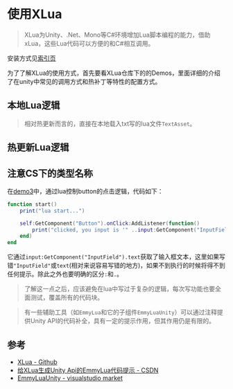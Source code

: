 # 使用XLua

> XLua为Unity、.Net、Mono等C#环境增加Lua脚本编程的能力，借助xLua，这些Lua代码可以方便的和C#相互调用。

安装方式见[索引页](./#使用lua做热更新的准备工作)

为了了解XLua的使用方式，首先要看XLua仓库下的的Demos，里面详细的介绍了在unity中常见的调用方式和热补丁等特性的配置方式。

## 本地Lua逻辑

> 相对热更新而言的，直接在本地载入txt写的lua文件`TextAsset`。


## 热更新Lua逻辑


## 注意CS下的类型名称

在[demo3](https://github.com/Tencent/xLua/tree/master/Assets/XLua/Examples/03_UIEvent)中，通过lua控制button的点击逻辑，代码如下：
```lua
function start()
	print("lua start...")

	self:GetComponent("Button").onClick:AddListener(function()
		print("clicked, you input is '" ..input:GetComponent("InputField").text .."'")
	end)
end
```

它通过`input:GetComponent("InputField").text`获取了输入框文本，这里如果写错`"InputField"`或`text`(相对来说容易写错的地方)，如果不到执行的时候将得不到任何提示。除此之外也要明确的区分`:`和`.`。

> 了解这一点之后，应该避免在lua中写过于复杂的逻辑，每次写功能也要全面测试，覆盖所有的代码块。

> 有一些辅助工具（如`EmmyLua`和它的子组件`EmmyLuaUnity`）可以通过注释提供Unity API的代码补全，具有一定的提示作用，但其作用仍是有限的。

## 参考
- [XLua - Github](https://github.com/Tencent/xLua)
- [给XLua生成Unity Api的EmmyLua代码提示 - CSDN](https://blog.csdn.net/ak47007tiger/article/details/127940571)
- [EmmyLuaUnity - visualstudio market](https://marketplace.visualstudio.com/items?itemName=CppCXY.emmylua-unity)